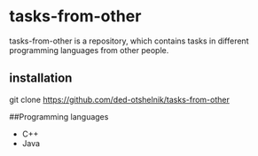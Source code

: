 # tasks-from-other
tasks-from-other is a repository, which contains tasks in different programming languages from other people.

## installation 
git clone https://github.com/ded-otshelnik/tasks-from-other

##Programming languages
* C++
* Java
